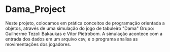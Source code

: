 # Dama_Project
Neste projeto, colocamos em prática conceitos de programação orientada a objetos, através de uma simulação do jogo de tabuleiro "Dama"
Grupo: Guilherme Tezoli Bakaukas e Vitor Pietrobom. A simulação acontece com a entrada dos dados em um arquivo csv, e o programa analisa as movimentações dos jogadores.

